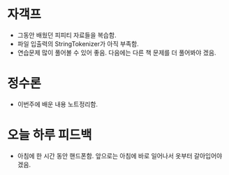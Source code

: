 # 자객프
+ 그동안 배웠던 피피티 자료들을 복습함.
+ 파일 입출력의 StringTokenizer가 아직 부족함.
+ 연습문제 많이 풀어볼 수 있어 좋음. 다음에는 다른 책 문제를 더 풀어봐야 겠음.

# 정수론
+ 이번주에 배운 내용 노트정리함.

# 오늘 하루 피드백
+ 아침에 한 시간 동안 핸드폰함. 앞으로는 아침에 바로 일어나서 옷부터 갈아입어야 겠음.